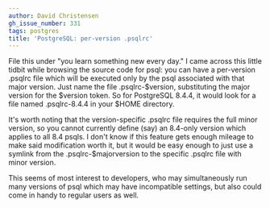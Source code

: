 ```yaml
---
author: David Christensen
gh_issue_number: 331
tags: postgres
title: 'PostgreSQL: per-version .psqlrc'
---
```




File this under "you learn something new every day."  I came across this little tidbit while browsing the source code for psql: you can have a per-version .psqlrc file which will be executed only by the psql associated with that major version.  Just name the file .psqlrc-$version, substituting the major version for the $version token.  So for PostgreSQL 8.4.4, it would look for a file named .psqlrc-8.4.4 in your $HOME directory.

It's worth noting that the version-specific .psqlrc file requires the full minor version, so you cannot currently define (say) an 8.4-only version which applies to all 8.4 psqls.  I don't know if this feature gets enough mileage to make said modification worth it, but it would be easy enough to just use a symlink from the .psqlrc-$majorversion to the specific .psqlrc file with minor version.

This seems of most interest to developers, who may simultaneously run many versions of psql which may have incompatible settings, but also could come in handy to regular users as well.


